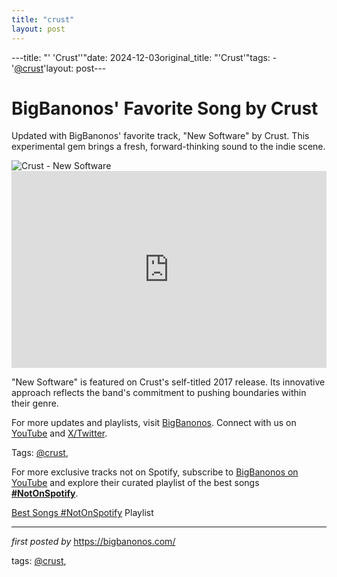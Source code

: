 ```yaml
---
title: "crust"
layout: post
---
```

---title: "' 'Crust''"date: 2024-12-03original_title: "'Crust'"tags:  - '[@crust](/tags/crust/)'layout: post---<!-- Post Title --><h1 >BigBanonos' Favorite Song by Crust</h1> <!-- Introductory Text --><p >Updated with BigBanonos' favorite track, "New Software" by Crust. This experimental gem brings a fresh, forward-thinking sound to the indie scene.</p> <!-- Featured Image --><div > <img src="https://f4.bcbits.com/img/a0118017329_16.jpg" alt="Crust - New Software" /></div> <!-- YouTube Video Embed --><div > <iframe width="100%" height="315" src="https://www.youtube.com/embed/y-dLO95UbJw" title="Crust - New Software" frameborder="0" allow="accelerometer; autoplay; clipboard-write; encrypted-media; gyroscope; picture-in-picture; web-share" referrerpolicy="strict-origin-when-cross-origin" allowfullscreen></iframe></div> <!-- Song Information --><div > <p>"New Software" is featured on Crust's self-titled 2017 release. Its innovative approach reflects the band's commitment to pushing boundaries within their genre.</p></div> <!-- Footer Links --><div > <p>For more updates and playlists, visit <a href="https://bigbanonos.com/" target="_blank">BigBanonos</a>. Connect with us on <a href="https://www.youtube.com/[@BigBanonos](/tags/BigBanonos/)" target="_blank">YouTube</a> and <a href="https://x.com/bigbanonos" target="_blank">X/Twitter</a>.</p></div> <!-- Tags --><p >Tags: [@crust](/tags/crust/),</p><!--Subscribe and Playlist Links--><div>    <p>For more exclusive tracks not on Spotify, subscribe to <a href="https://www.youtube.com/[@BigBanonos](/tags/BigBanonos/)" target="_blank">BigBanonos on YouTube</a> and explore their curated playlist of the best songs <strong>[#NotOnSpotify](/tags/NotOnSpotify/)</strong>.</p>    <p><a href="https://www.youtube.com/playlist?list=PLtuNtuTatqI0kFahUCbtbfenC_ET5O_tr" target="_blank">Best Songs [#NotOnSpotify](/tags/NotOnSpotify/) Playlist<br /></a></p></div><hr /><p><em>first posted by</em> <a href="https://bigbanonos.com/" rel="noopener" target="_new">https://bigbanonos.com/</a></p><p>tags: [@crust](/tags/crust/),</p>